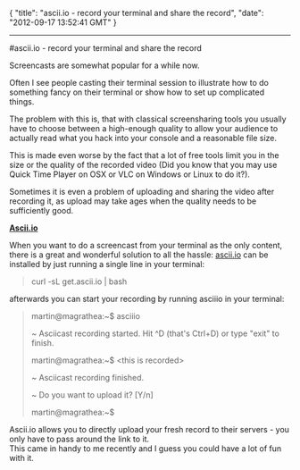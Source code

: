 {
  "title": "ascii.io - record your terminal and share the record",
  "date": "2012-09-17 13:52:41 GMT"
}

---

#ascii.io - record your terminal and share the record
<p>Screencasts are somewhat popular for a while now.</p>&#13;
<p>Often I see people casting their terminal session to illustrate how to do something fancy on their terminal or show how to set up complicated things.</p>&#13;
<p>The problem with this is, that with classical screensharing tools you usually have to choose between a high-enough quality to allow your audience to actually read what you hack into your console and a reasonable file size.</p>&#13;
<p>This is made even worse by the fact that a lot of free tools limit you in the size or the quality of the recorded video (Did you know that you may use Quick Time Player on OSX or VLC on Windows or Linux to do it?).</p>&#13;
<p>Sometimes it is even a problem of uploading and sharing the video after recording it, as upload may take ages when the quality needs to be sufficiently good.</p>&#13;
<p><strong><a href="http://ascii.io">Ascii.io</a></strong></p>&#13;
<p>When you want to do a screencast from your terminal as the only content, there is a great and wonderful solution to all the hassle: <a href="http://ascii.io">ascii.io</a> can be installed by just running a single line in your terminal:</p>&#13;
<blockquote>&#13;
<p>curl -sL get.ascii.io | bash</p>&#13;
</blockquote>&#13;
<p>afterwards you can start your recording by running asciiio in your terminal:</p>&#13;
<blockquote>&#13;
<p>martin@magrathea:~$ asciiio</p>&#13;
<p>~ Asciicast recording started. Hit ^D (that's Ctrl+D) or type "exit" to finish.</p>&#13;
<p>martin@magrathea:~$ &lt;this is recorded&gt;</p>&#13;
<p>~ Asciicast recording finished.</p>&#13;
<p>~ Do you want to upload it? [Y/n]</p>&#13;
<div>martin@magrathea:~$</div>&#13;
</blockquote>&#13;
<div>Ascii.io allows you to directly upload your fresh record to their servers - you only have to pass around the link to it.</div>&#13;
<div>This came in handy to me recently and I guess you could have a lot of fun with it.</div> 